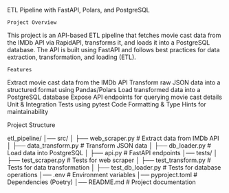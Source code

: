 ETL Pipeline with FastAPI, Polars, and PostgreSQL

    Project Overview
This project is an API-based ETL pipeline that fetches movie cast data from the IMDb API via RapidAPI, transforms it, and loads it into a PostgreSQL database. The API is built using FastAPI and follows best practices for data extraction, transformation, and loading (ETL).

    Features
 Extract movie cast data from the IMDb API
Transform raw JSON data into a structured format using Pandas/Polars
 Load transformed data into a PostgreSQL database
 Expose API endpoints for querying movie cast details
 Unit & Integration Tests using pytest
Code Formatting & Type Hints for maintainability


Project Structure

etl_pipeline/
│── src/
│   ├── web_scraper.py        # Extract data from IMDb API
│   ├── data_transform.py     # Transform JSON data
│   ├── db_loader.py          # Load data into PostgreSQL
│   ├── api.py                # FastAPI endpoints
│── tests/
│   ├── test_scraper.py       # Tests for web scraper
│   ├── test_transform.py     # Tests for data transformation
│   ├── test_db_loader.py     # Tests for database operations
│── .env                      # Environment variables
│── pyproject.toml            # Dependencies (Poetry)
│── README.md                 # Project documentation

